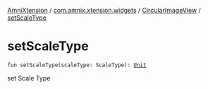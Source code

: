 [AmniXtension](../../index.md) / [com.amnix.xtension.widgets](../index.md) / [CircularImageView](index.md) / [setScaleType](./set-scale-type.md)

# setScaleType

`fun setScaleType(scaleType: ScaleType): `[`Unit`](https://kotlinlang.org/api/latest/jvm/stdlib/kotlin/-unit/index.html)

set Scale Type

